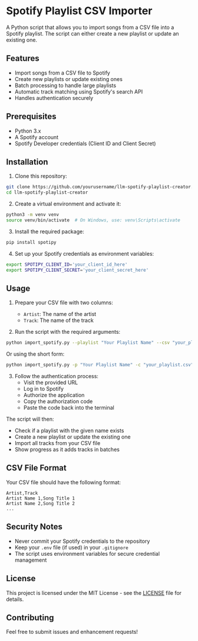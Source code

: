 # Spotify Playlist CSV Importer

A Python script that allows you to import songs from a CSV file into a Spotify playlist. The script can either create a new playlist or update an existing one.

## Features

- Import songs from a CSV file to Spotify
- Create new playlists or update existing ones
- Batch processing to handle large playlists
- Automatic track matching using Spotify's search API
- Handles authentication securely

## Prerequisites

- Python 3.x
- A Spotify account
- Spotify Developer credentials (Client ID and Client Secret)

## Installation

1. Clone this repository:
```bash
git clone https://github.com/yourusername/llm-spotify-playlist-creator.git
cd llm-spotify-playlist-creator
```

2. Create a virtual environment and activate it:
```bash
python3 -m venv venv
source venv/bin/activate  # On Windows, use: venv\Scripts\activate
```

3. Install the required package:
```bash
pip install spotipy
```

4. Set up your Spotify credentials as environment variables:
```bash
export SPOTIPY_CLIENT_ID='your_client_id_here'
export SPOTIPY_CLIENT_SECRET='your_client_secret_here'
```

## Usage

1. Prepare your CSV file with two columns:
   - `Artist`: The name of the artist
   - `Track`: The name of the track

2. Run the script with the required arguments:
```bash
python import_spotify.py --playlist "Your Playlist Name" --csv "your_playlist.csv"
```

Or using the short form:
```bash
python import_spotify.py -p "Your Playlist Name" -c "your_playlist.csv"
```

3. Follow the authentication process:
   - Visit the provided URL
   - Log in to Spotify
   - Authorize the application
   - Copy the authorization code
   - Paste the code back into the terminal

The script will then:
- Check if a playlist with the given name exists
- Create a new playlist or update the existing one
- Import all tracks from your CSV file
- Show progress as it adds tracks in batches

## CSV File Format

Your CSV file should have the following format:
```csv
Artist,Track
Artist Name 1,Song Title 1
Artist Name 2,Song Title 2
...
```

## Security Notes

- Never commit your Spotify credentials to the repository
- Keep your `.env` file (if used) in your `.gitignore`
- The script uses environment variables for secure credential management

## License

This project is licensed under the MIT License - see the [LICENSE](LICENSE.txt) file for details.

## Contributing

Feel free to submit issues and enhancement requests!
